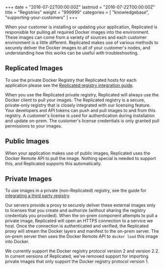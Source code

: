 +++
date = "2016-07-22T00:00:00Z"
lastmod = "2016-07-22T00:00:00Z"
title = "Registries"
weight = "999999"
categories = [ "knowledgebase", "supporting-your-customers" ]
+++

When your customer is installing or updating your application, Replicated is responsible for pulling all required Docker images into the environment. These images can come from a variety of sources and each customer environment is a little different. Replicated makes use of various methods to securely deliver the Docker images to all of your customer's nodes, and understanding how this works can be useful with troubleshooting.

## Replicated Images
To use the private Docker Registry that Replicated hosts for each application please see the [Replicated registry integration guide](/getting-started/replicated-private-registry/).

When you use the Replicated private registry, Replicated will always use the Docker client to pull your images. The Replicated registry is a secure, private-only registry that is closely integrated with our licensing feature. Your developers and API tokens can push and pull images to and from this registry. A customer's license is used for authentication during installation and update on-prem. The customer's license credentials is only granted pull permissions to your images.

## Public Images
When your application makes use of public images, Replicated uses the Docker Remote API to pull the image. Nothing special is needed to support this, and Replicated supports this automatically.

## Private Images
To use images in a private (non-Replicated) registry, see the guide for [integrating a third party registry](/kb/developer-resources/third-party-registries/).

Our servers provide a proxy to securely deliver these external images only to licenses that you create and authorize (without sharing the registry credentials you provided). When the on-prem component attempts to pull a private image, Replicated will open an HTTPS connection to a service we host. Once the connection is authenticated and verified, the Replicated proxy will stream the Docker layers and manifest to the on-prem server. The on-prem server then uses the Docker Remote API to `docker load` this image into Docker.

We currently support the Docker registry protocol version 2 and version 2.2. In current versions of Replicated, we've removed support for importing private images that only support the Docker registry protocol version 1.
